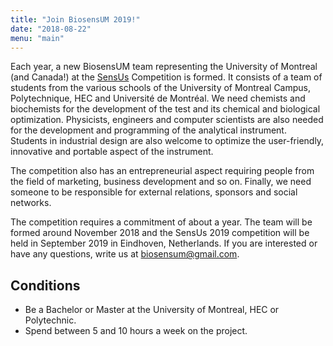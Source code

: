 ```yaml
---
title: "Join BiosensUM 2019!"
date: "2018-08-22"
menu: "main"
---
```


Each year, a new BiosensUM team representing the University of Montreal
(and Canada!) at the [SensUs](//sensus.org) Competition is formed. It consists
of a team of students from the various schools of the University of Montreal
Campus, Polytechnique, HEC and Université de Montréal. We need chemists and
biochemists for the development of the test and its chemical and biological
optimization. Physicists, engineers and computer scientists are also needed for
the development and programming of the analytical instrument. Students in
industrial design are also welcome to optimize the user-friendly, innovative and
portable aspect of the instrument.

<!--more-->

The competition also has an entrepreneurial aspect requiring people from the
field of marketing, business development and so on. Finally, we need someone to
be responsible for external relations, sponsors and social networks.

The competition requires a commitment of about a year. The team will be formed
around November 2018 and the SensUs 2019 competition will be held in September
2019 in Eindhoven, Netherlands. If you are interested or have any questions,
write us at [biosensum@gmail.com](mailto:biosensum@gmail.com).

## Conditions

- Be a Bachelor or Master at the University of Montreal, HEC or Polytechnic.
- Spend between 5 and 10 hours a week on the project.
